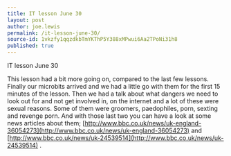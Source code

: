 ```yaml
---
title: IT lesson June 30
layout: post
author: joe.lewis
permalink: /it-lesson-june-30/
source-id: 1vkzfy1qqzdkbTmYKThP5Y388xMPwui6Aa2TPoNi31h8
published: true
---
```

IT lesson June 30

This lesson had a bit more going on, compared to the last few lessons. Finally our microbits arrived and we had a little go with them for the first 15 minutes of the lesson. Then we had a talk about what dangers we need to look out for and not get involved in, on the internet and a lot of these were sexual reasons. Some of them were groomers, paedophiles, porn, sexting and revenge porn. And with those last two you can have a look at some news articles about them; [http://www.bbc.co.uk/news/uk-england-36054273](http://www.bbc.co.uk/news/uk-england-36054273) and [http://www.bbc.co.uk/news/uk-24539514](http://www.bbc.co.uk/news/uk-24539514) .

